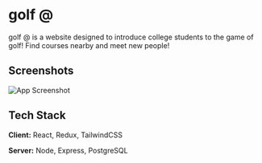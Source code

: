 
# golf @

golf @ is a website designed to introduce college students to the game of golf! Find courses nearby and meet new people!
## Screenshots

![App Screenshot](https://via.placeholder.com/468x300?text=App+Screenshot+Here)



## Tech Stack

**Client:** React, Redux, TailwindCSS

**Server:** Node, Express, PostgreSQL

